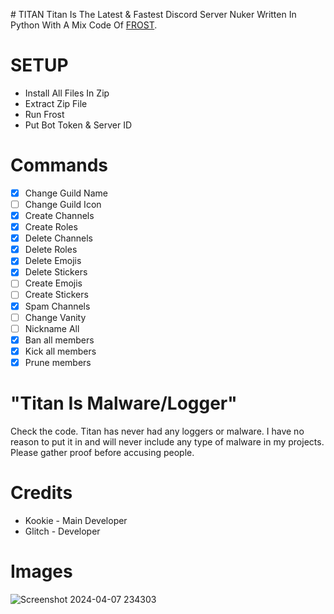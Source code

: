 ﻿﻿# TITAN
Titan Is The Latest & Fastest Discord Server Nuker Written In Python With A Mix Code Of [FROST](https://github.com/vapestr/Frost.git).

# SETUP
- Install All Files In Zip
- Extract Zip File
- Run Frost
- Put Bot Token & Server ID

# Commands
- [x] Change Guild Name
- [ ] Change Guild Icon
- [x] Create Channels
- [x] Create Roles
- [x] Delete Channels
- [x] Delete Roles
- [x] Delete Emojis
- [x] Delete Stickers
- [ ] Create Emojis
- [ ] Create Stickers
- [x] Spam Channels
- [ ] Change Vanity
- [ ] Nickname All
- [x] Ban all members
- [x] Kick all members
- [x] Prune members

# "Titan Is Malware/Logger"
Check the code. Titan has never had any loggers or malware. I have no reason to put it in and will never include any type of malware in my projects. Please gather proof before accusing people.

# Credits
- Kookie - Main Developer
- Glitch - Developer
  
# Images
![Screenshot 2024-04-07 234303](https://github.com/vapestr/Titan-Nuker/assets/139705801/7efc223f-9021-4bfd-9016-efececbfb02b)
